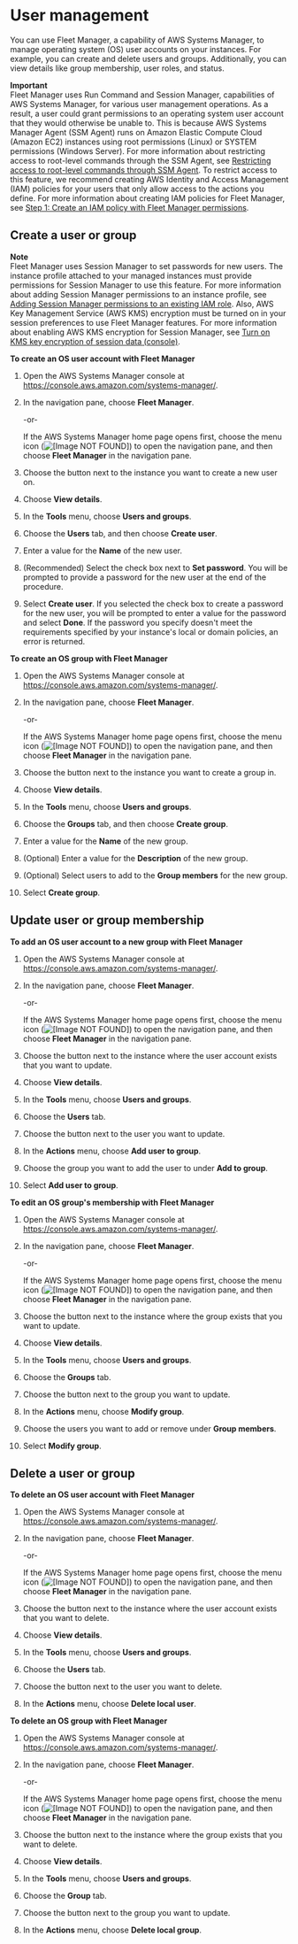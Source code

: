 # User management<a name="fleet-user-management"></a>

You can use Fleet Manager, a capability of AWS Systems Manager, to manage operating system \(OS\) user accounts on your instances\. For example, you can create and delete users and groups\. Additionally, you can view details like group membership, user roles, and status\.

**Important**  
Fleet Manager uses Run Command and Session Manager, capabilities of AWS Systems Manager, for various user management operations\. As a result, a user could grant permissions to an operating system user account that they would otherwise be unable to\. This is because AWS Systems Manager Agent \(SSM Agent\) runs on Amazon Elastic Compute Cloud \(Amazon EC2\) instances using root permissions \(Linux\) or SYSTEM permissions \(Windows Server\)\. For more information about restricting access to root\-level commands through the SSM Agent, see [Restricting access to root\-level commands through SSM Agent](ssm-agent-restrict-root-level-commands.md)\. To restrict access to this feature, we recommend creating AWS Identity and Access Management \(IAM\) policies for your users that only allow access to the actions you define\. For more information about creating IAM policies for Fleet Manager, see [Step 1: Create an IAM policy with Fleet Manager permissions](fleet-setup-iam.md)\.

## Create a user or group<a name="fleet-user-management-create"></a>

**Note**  
Fleet Manager uses Session Manager to set passwords for new users\. The instance profile attached to your managed instances must provide permissions for Session Manager to use this feature\. For more information about adding Session Manager permissions to an instance profile, see [Adding Session Manager permissions to an existing IAM role](getting-started-add-permissions-to-existing-profile.md)\. Also, AWS Key Management Service \(AWS KMS\) encryption must be turned on in your session preferences to use Fleet Manager features\. For more information about enabling AWS KMS encryption for Session Manager, see [Turn on KMS key encryption of session data \(console\)](session-preferences-enable-encryption.md)\.

**To create an OS user account with Fleet Manager**

1. Open the AWS Systems Manager console at [https://console\.aws\.amazon\.com/systems\-manager/](https://console.aws.amazon.com/systems-manager/)\.

1. In the navigation pane, choose **Fleet Manager**\.

   \-or\-

   If the AWS Systems Manager home page opens first, choose the menu icon \(![\[Image NOT FOUND\]](http://docs.aws.amazon.com/systems-manager/latest/userguide/images/menu-icon-small.png)\) to open the navigation pane, and then choose **Fleet Manager** in the navigation pane\.

1. Choose the button next to the instance you want to create a new user on\.

1. Choose **View details**\.

1. In the **Tools** menu, choose **Users and groups**\.

1. Choose the **Users** tab, and then choose **Create user**\.

1. Enter a value for the **Name** of the new user\.

1. \(Recommended\) Select the check box next to **Set password**\. You will be prompted to provide a password for the new user at the end of the procedure\.

1. Select **Create user**\. If you selected the check box to create a password for the new user, you will be prompted to enter a value for the password and select **Done**\. If the password you specify doesn't meet the requirements specified by your instance's local or domain policies, an error is returned\.

**To create an OS group with Fleet Manager**

1. Open the AWS Systems Manager console at [https://console\.aws\.amazon\.com/systems\-manager/](https://console.aws.amazon.com/systems-manager/)\.

1. In the navigation pane, choose **Fleet Manager**\.

   \-or\-

   If the AWS Systems Manager home page opens first, choose the menu icon \(![\[Image NOT FOUND\]](http://docs.aws.amazon.com/systems-manager/latest/userguide/images/menu-icon-small.png)\) to open the navigation pane, and then choose **Fleet Manager** in the navigation pane\.

1. Choose the button next to the instance you want to create a group in\.

1. Choose **View details**\.

1. In the **Tools** menu, choose **Users and groups**\.

1. Choose the **Groups** tab, and then choose **Create group**\.

1. Enter a value for the **Name** of the new group\.

1. \(Optional\) Enter a value for the **Description** of the new group\.

1. \(Optional\) Select users to add to the **Group members** for the new group\.

1. Select **Create group**\.

## Update user or group membership<a name="fleet-user-management-update"></a>

**To add an OS user account to a new group with Fleet Manager**

1. Open the AWS Systems Manager console at [https://console\.aws\.amazon\.com/systems\-manager/](https://console.aws.amazon.com/systems-manager/)\.

1. In the navigation pane, choose **Fleet Manager**\.

   \-or\-

   If the AWS Systems Manager home page opens first, choose the menu icon \(![\[Image NOT FOUND\]](http://docs.aws.amazon.com/systems-manager/latest/userguide/images/menu-icon-small.png)\) to open the navigation pane, and then choose **Fleet Manager** in the navigation pane\.

1. Choose the button next to the instance where the user account exists that you want to update\.

1. Choose **View details**\.

1. In the **Tools** menu, choose **Users and groups**\.

1. Choose the **Users** tab\.

1. Choose the button next to the user you want to update\.

1. In the **Actions** menu, choose **Add user to group**\.

1. Choose the group you want to add the user to under **Add to group**\.

1. Select **Add user to group**\.

**To edit an OS group's membership with Fleet Manager**

1. Open the AWS Systems Manager console at [https://console\.aws\.amazon\.com/systems\-manager/](https://console.aws.amazon.com/systems-manager/)\.

1. In the navigation pane, choose **Fleet Manager**\.

   \-or\-

   If the AWS Systems Manager home page opens first, choose the menu icon \(![\[Image NOT FOUND\]](http://docs.aws.amazon.com/systems-manager/latest/userguide/images/menu-icon-small.png)\) to open the navigation pane, and then choose **Fleet Manager** in the navigation pane\.

1. Choose the button next to the instance where the group exists that you want to update\.

1. Choose **View details**\.

1. In the **Tools** menu, choose **Users and groups**\.

1. Choose the **Groups** tab\.

1. Choose the button next to the group you want to update\.

1. In the **Actions** menu, choose **Modify group**\.

1. Choose the users you want to add or remove under **Group members**\.

1. Select **Modify group**\.

## Delete a user or group<a name="fleet-user-management-delete"></a>

**To delete an OS user account with Fleet Manager**

1. Open the AWS Systems Manager console at [https://console\.aws\.amazon\.com/systems\-manager/](https://console.aws.amazon.com/systems-manager/)\.

1. In the navigation pane, choose **Fleet Manager**\.

   \-or\-

   If the AWS Systems Manager home page opens first, choose the menu icon \(![\[Image NOT FOUND\]](http://docs.aws.amazon.com/systems-manager/latest/userguide/images/menu-icon-small.png)\) to open the navigation pane, and then choose **Fleet Manager** in the navigation pane\.

1. Choose the button next to the instance where the user account exists that you want to delete\.

1. Choose **View details**\.

1. In the **Tools** menu, choose **Users and groups**\.

1. Choose the **Users** tab\.

1. Choose the button next to the user you want to delete\.

1. In the **Actions** menu, choose **Delete local user**\.

**To delete an OS group with Fleet Manager**

1. Open the AWS Systems Manager console at [https://console\.aws\.amazon\.com/systems\-manager/](https://console.aws.amazon.com/systems-manager/)\.

1. In the navigation pane, choose **Fleet Manager**\.

   \-or\-

   If the AWS Systems Manager home page opens first, choose the menu icon \(![\[Image NOT FOUND\]](http://docs.aws.amazon.com/systems-manager/latest/userguide/images/menu-icon-small.png)\) to open the navigation pane, and then choose **Fleet Manager** in the navigation pane\.

1. Choose the button next to the instance where the group exists that you want to delete\.

1. Choose **View details**\.

1. In the **Tools** menu, choose **Users and groups**\.

1. Choose the **Group** tab\.

1. Choose the button next to the group you want to update\.

1. In the **Actions** menu, choose **Delete local group**\.